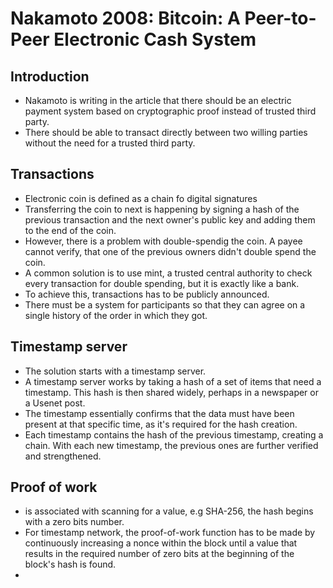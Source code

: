 # Nakamoto 2008: Bitcoin: A Peer-to-Peer Electronic Cash System

## Introduction

- Nakamoto is writing in the article that there should be an electric payment system based on cryptographic proof instead of trusted third party.
- There should be able to transact directly between two willing parties without the need for a trusted third party.

## Transactions

- Electronic coin is defined as a chain fo digital signatures
- Transferring the coin to next is happening by signing a hash of the previous transaction and the next owner's public key and adding them to the end of the coin.
- However, there is a problem with double-spendig the coin. A payee cannot verify, that one of the previous owners didn't double spend the coin.
- A common solution is to use mint, a trusted central authority to check every transaction for double spending, but it is exactly like a bank.
- To achieve this, transactions has to be publicly announced.
- There must be a system for participants so that they can agree on a single history of the order in which they got.

## Timestamp server

- The solution starts with a timestamp server.
- A timestamp server works by taking a hash of a set of items that need a timestamp. This hash is then shared widely, perhaps in a newspaper or a Usenet post.
- The timestamp essentially confirms that the data must have been present at that specific time, as it's required for the hash creation.
- Each timestamp contains the hash of the previous timestamp, creating a chain. With each new timestamp, the previous ones are further verified and strengthened.

## Proof of work

- is associated with scanning for a value, e.g SHA-256, the hash begins with a zero bits number.
- For timestamp network, the proof-of-work function has to be made by continuously increasing a nonce within the block until a value that results in the required number
of zero bits at the beginning of the block's hash is found.
- 

